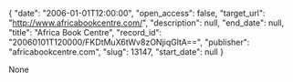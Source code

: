 {
  "date": "2006-01-01T12:00:00", 
  "open_access": false, 
  "target_url": "http://www.africabookcentre.com/", 
  "description": null, 
  "end_date": null, 
  "title": "Africa Book Centre", 
  "record_id": "20060101T120000/FKDtMuX6tWv8zONjiqGltA==", 
  "publisher": "africabookcentre.com", 
  "slug": 13147, 
  "start_date": null
}

None